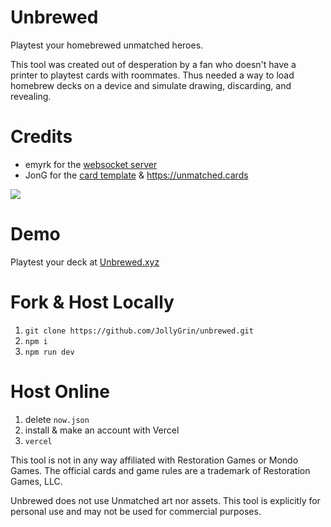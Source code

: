 # Unbrewed

Playtest your homebrewed unmatched heroes.

This tool was created out of desperation by a fan who doesn't have a printer to playtest cards with roommates. Thus needed a way to load homebrew decks on a device and simulate drawing, discarding, and revealing.

# Credits

- emyrk for the [websocket server](https://github.com/Emyrk/unmatched-online)
- JonG for the [card template](https://github.com/jonathanguberman/unmatched_maker/) & https://unmatched.cards

![](https://i.imgur.com/rMTrYOp.gif)

# Demo

Playtest your deck at [Unbrewed.xyz](https://unbrewed.xyz)

# Fork & Host Locally

1. `git clone https://github.com/JollyGrin/unbrewed.git`
2. `npm i`
3. `npm run dev`

# Host Online

1. delete `now.json`
2. install & make an account with Vercel
3. `vercel`

This tool is not in any way affiliated with Restoration Games or Mondo Games. The official cards and game rules are a trademark of Restoration Games, LLC.

Unbrewed does not use Unmatched art nor assets. This tool is explicitly for personal use and may not be used for commercial purposes.
